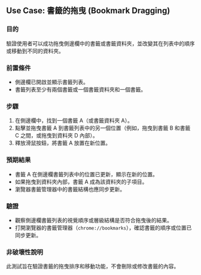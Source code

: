 ## Use Case: 書籤的拖曳 (Bookmark Dragging)

### 目的
驗證使用者可以成功拖曳側邊欄中的書籤或書籤資料夾，並改變其在列表中的順序或移動到不同的資料夾。

### 前置條件
- 側邊欄已開啟並顯示書籤列表。
- 書籤列表至少有兩個書籤或一個書籤資料夾和一個書籤。

### 步驟
1. 在側邊欄中，找到一個書籤 A（或書籤資料夾 A）。
2. 點擊並拖曳書籤 A 到書籤列表中的另一個位置（例如，拖曳到書籤 B 和書籤 C 之間，或拖曳到資料夾 D 內部）。
3. 釋放滑鼠按鈕，將書籤 A 放置在新位置。

### 預期結果
- 書籤 A 在側邊欄書籤列表中的位置已更新，顯示在新的位置。
- 如果拖曳到資料夾內部，書籤 A 成為該資料夾的子項目。
- 瀏覽器書籤管理器中的書籤結構也應同步更新。

### 驗證
- 觀察側邊欄書籤列表的視覺順序或層級結構是否符合拖曳後的結果。
- 打開瀏覽器的書籤管理器（`chrome://bookmarks`），確認書籤的順序或位置已同步更新。

### 非破壞性說明
此測試旨在驗證書籤的拖曳排序和移動功能，不會刪除或修改書籤的內容。